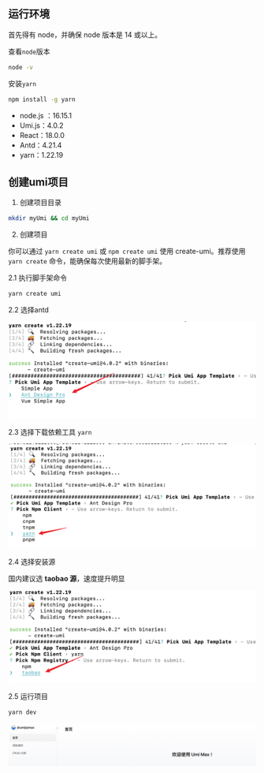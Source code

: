 ## 运行环境
首先得有 node，并确保 node 版本是 14 或以上。

查看`node`版本

```bash
node -v
```

安装`yarn`

```bash
npm install -g yarn
```

- node.js ：16.15.1
- Umi.js：4.0.2
- React：18.0.0
- Antd：4.21.4
- yarn：1.22.19

## 创建umi项目

1. 创建项目目录

```bash
mkdir myUmi && cd myUmi
```

2. 创建项目

你可以通过  `yarn create umi` 或 `npm create umi` 使用 create-umi。推荐使用` yarn create` 命令，能确保每次使用最新的脚手架。

2.1  执行脚手架命令
```bash
yarn create umi
```

2.2 选择antd

![](Umi4.0/01.png)

2.3 选择下载依赖工具 `yarn`

![](Umi4.0/02.png)

2.4 选择安装源

国内建议选 **taobao 源**，速度提升明显

<img src="Umi4.0/03.png"  />

2.5 运行项目

```bash
yarn dev
```

![](Umi4.0/05.png)



